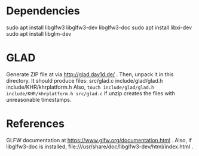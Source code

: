 # Dependencies

sudo apt install libglfw3 libglfw3-dev libglfw3-doc
sudo apt install libxi-dev
sudo apt install libglm-dev

# GLAD
Generate ZIP file at via http://glad.dav1d.de/ .  Then, unpack it in this directory.
It should produce files:
    src/glad.c
    include/glad/glad.h
    include/KHR/khrplatform.h
Also, `touch include/glad/glad.h include/KHR/khrplatform.h src/glad.c` if unzip creates the files with unreasonable timestamps.


# References
GLFW documentation at https://www.glfw.org/documentation.html .
Also, if libglfw3-doc is installed, file:///usr/share/doc/libglfw3-dev/html/index.html .
